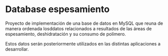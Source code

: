 # Database espesamiento

Proyecto de implementación de una base de datos en MySQL que reuna de manera ordenada losddatos relacionados a resultados de las áreas de espesamiento, deshidratación y su consumo de polímero.


Estos datos serán posteriormente utilizados en las distintas aplicaciones a desarrollar.